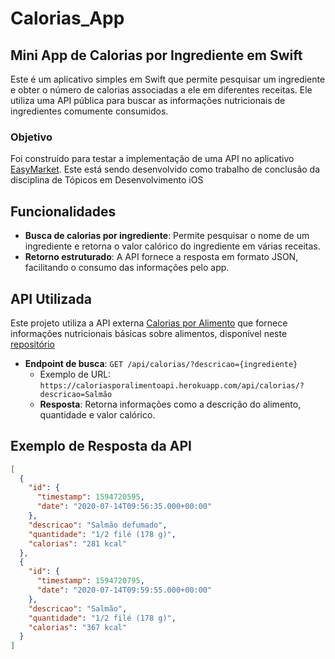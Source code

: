 # Calorias_App
## Mini App de Calorias por Ingrediente em Swift

Este é um aplicativo simples em Swift que permite pesquisar um ingrediente e obter o número de calorias associadas a ele em diferentes receitas. Ele utiliza uma API pública para buscar as informações nutricionais de ingredientes comumente consumidos.

### Objetivo
Foi construído para testar a implementação de uma API no aplicativo [EasyMarket](https://github.com/mairamml/EasyMarketApp). Este está sendo desenvolvido como trabalho de conclusão da disciplina de Tópicos em Desenvolvimento iOS

## Funcionalidades

- **Busca de calorias por ingrediente**: Permite pesquisar o nome de um ingrediente e retorna o valor calórico do ingrediente em várias receitas.
- **Retorno estruturado**: A API fornece a resposta em formato JSON, facilitando o consumo das informações pelo app.

## API Utilizada

Este projeto utiliza a API externa [Calorias por Alimento](https://caloriasporalimentoapi.herokuapp.com) que fornece informações nutricionais básicas sobre alimentos, disponível neste [repositório](https://github.com/TadeunASCIImento/api-calorias-por-alimento-springboot)

- **Endpoint de busca**: `GET /api/calorias/?descricao={ingrediente}`
  - Exemplo de URL: `https://caloriasporalimentoapi.herokuapp.com/api/calorias/?descricao=Salmão`
  - **Resposta**: Retorna informações como a descrição do alimento, quantidade e valor calórico.

## Exemplo de Resposta da API

```json
[
  {
    "id": {
      "timestamp": 1594720595,
      "date": "2020-07-14T09:56:35.000+00:00"
    },
    "descricao": "Salmão defumado",
    "quantidade": "1/2 filé (178 g)",
    "calorias": "281 kcal"
  },
  {
    "id": {
      "timestamp": 1594720795,
      "date": "2020-07-14T09:59:55.000+00:00"
    },
    "descricao": "Salmão",
    "quantidade": "1/2 filé (178 g)",
    "calorias": "367 kcal"
  }
]

